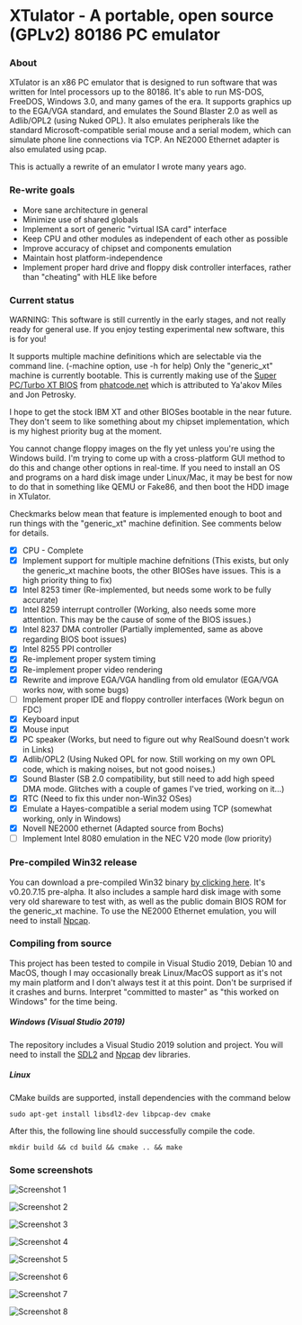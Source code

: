 # XTulator - A portable, open source (GPLv2) 80186 PC emulator

### About

XTulator is an x86 PC emulator that is designed to run software that was written for Intel processors up to the 80186. It's able to run MS-DOS, FreeDOS, Windows 3.0, and many games of the era. It supports graphics up to the EGA/VGA standard, and emulates the Sound Blaster 2.0 as well as Adlib/OPL2 (using Nuked OPL). It also emulates peripherals like the standard Microsoft-compatible serial mouse and a serial modem, which can simulate phone line connections via TCP. An NE2000 Ethernet adapter is also emulated using pcap.

This is actually a rewrite of an emulator I wrote many years ago.

### Re-write goals

- More sane architecture in general
- Minimize use of shared globals
- Implement a sort of generic "virtual ISA card" interface
- Keep CPU and other modules as independent of each other as possible
- Improve accuracy of chipset and components emulation
- Maintain host platform-independence
- Implement proper hard drive and floppy disk controller interfaces, rather than "cheating" with HLE like before

### Current status

WARNING: This software is still currently in the early stages, and not really ready for general use. If you enjoy testing experimental new software, this is for you!

It supports multiple machine definitions which are selectable via the command line. (-machine option, use -h for help) Only the "generic_xt" machine is currently bootable. This is currently making use of the [Super PC/Turbo XT BIOS](http://www.phatcode.net/downloads.php?id=101) from [phatcode.net](http://www.phatcode.net) which is attributed to Ya'akov Miles and Jon Petrosky.

I hope to get the stock IBM XT and other BIOSes bootable in the near future. They don't seem to like something about my chipset implementation, which is my highest priority bug at the moment.

You cannot change floppy images on the fly yet unless you're using the Windows build. I'm trying to come up with a cross-platform GUI method to do this and change other options in real-time. If you need to install an OS and programs on a hard disk image under Linux/Mac, it may be best for now to do that in something like QEMU or Fake86, and then boot the HDD image in XTulator.

Checkmarks below mean that feature is implemented enough to boot and run things with the "generic_xt" machine definition. See comments below for details.

- [x] CPU - Complete
- [x] Implement support for multiple machine defnitions (This exists, but only the generic_xt machine boots, the other BIOSes have issues. This is a high priority thing to fix)
- [x] Intel 8253 timer (Re-implemented, but needs some work to be fully accurate)
- [x] Intel 8259 interrupt controller (Working, also needs some more attention. This may be the cause of some of the BIOS issues.)
- [x] Intel 8237 DMA controller (Partially implemented, same as above regarding BIOS boot issues)
- [x] Intel 8255 PPI controller
- [x] Re-implement proper system timing
- [x] Re-implement proper video rendering
- [x] Rewrite and improve EGA/VGA handling from old emulator (EGA/VGA works now, with some bugs)
- [ ] Implement proper IDE and floppy controller interfaces (Work begun on FDC)
- [x] Keyboard input
- [x] Mouse input
- [x] PC speaker (Works, but need to figure out why RealSound doesn't work in Links)
- [x] Adlib/OPL2 (Using Nuked OPL for now. Still working on my own OPL code, which is making noises, but not good noises.)
- [x] Sound Blaster (SB 2.0 compatibility, but still need to add high speed DMA mode. Glitches with a couple of games I've tried, working on it...)
- [x] RTC (Need to fix this under non-Win32 OSes)
- [x] Emulate a Hayes-compatible a serial modem using TCP (somewhat working, only in Windows)
- [x] Novell NE2000 ethernet (Adapted source from Bochs)
- [ ] Implement Intel 8080 emulation in the NEC V20 mode (low priority)

### Pre-compiled Win32 release

You can download a pre-compiled Win32 binary [by clicking here](https://xtulator.com/downloads/XTulator-0.20.7.15-pre_alpha.zip). It's v0.20.7.15 pre-alpha. It also includes a sample hard disk image with some very old shareware to test with, as well as the public domain BIOS ROM for the generic_xt machine. To use the NE2000 Ethernet emulation, you will need to install [Npcap](https://nmap.org/npcap/).

### Compiling from source

This project has been tested to compile in Visual Studio 2019, Debian 10 and MacOS, though I may occasionally break Linux/MacOS support as it's not my main platform and I don't always test it at this point. Don't be surprised if it crashes and burns. Interpret "committed to master" as "this worked on Windows" for the time being.

##### Windows (Visual Studio 2019)

The repository includes a Visual Studio 2019 solution and project. You will need to install the [SDL2](http://www.libsdl.org) and [Npcap](https://nmap.org/npcap/) dev libraries.

##### Linux

CMake builds are supported, install dependencies with the command below

<pre><code>sudo apt-get install libsdl2-dev libpcap-dev cmake</code></pre>

After this, the following line should successfully compile the code.

<pre><code>mkdir build && cd build && cmake .. && make</code></pre>


### Some screenshots

![Screenshot 1](https://i.imgur.com/Qkut2rl.png)

![Screenshot 2](https://i.imgur.com/uEgW0WN.png)

![Screenshot 3](https://i.imgur.com/JCkGRdO.png)

![Screenshot 4](https://i.imgur.com/69z2BwQ.png)

![Screenshot 5](https://i.imgur.com/ieLk41s.png)

![Screenshot 6](https://i.imgur.com/0CGsd1F.png)

![Screenshot 7](https://i.imgur.com/wKKxrFj.png)

![Screenshot 8](https://i.imgur.com/CvfuGic.png)
